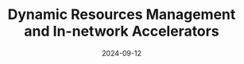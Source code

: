 ---
title: "Dynamic Resources Management and In-network Accelerators"
collection: talks
permalink: /talks/2024-09-12-Dynamic-Resources-Management-and-In-network-Accelerators
type: "seminar"
location: "Politechnika Częstochowska, Poland"
date: 2024-09-12
venue: 'Invited by prof.dr hab.inż. Roman Wyrzykowski'
url: 'https://pcz.pl/en/'
---